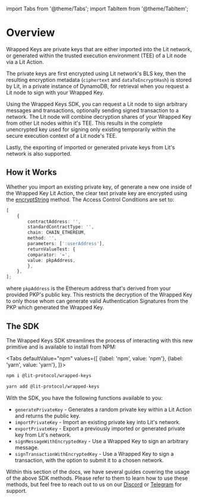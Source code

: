 import Tabs from '@theme/Tabs';
import TabItem from '@theme/TabItem';

# Overview

Wrapped Keys are private keys that are either imported into the Lit network, or generated within the trusted execution environment (TEE) of a Lit node via a Lit Action.

The private keys are first encrypted using Lit network's BLS key, then the resulting encryption metadata (`ciphertext` and `dataToEncryptHash`) is stored by Lit, in a private instance of DynamoDB, for retrieval when you request a Lit node to sign with your Wrapped Key.

Using the Wrapped Keys SDK, you can request a Lit node to sign arbitrary messages and transactions, optionally sending signed transaction to a network. The Lit node will combine decryption shares of your Wrapped Key from other Lit nodes within it's TEE. This results in the complete unencrypted key used for signing only existing temporarily within the secure execution context of a Lit node's TEE.

Lastly, the exporting of imported or generated private keys from Lit's network is also supported.

## How it Works

Whether you import an existing private key, of generate a new one inside of the Wrapped Key Lit Action, the clear text private key are encrypted using the [encryptString](https://v6-api-doc-lit-js-sdk.vercel.app/functions/encryption_src.encryptString.html) method. The Access Control Conditions are set to:

```ts
[
    {
        contractAddress: '',
        standardContractType: '',
        chain: CHAIN_ETHEREUM,
        method: '',
        parameters: [':userAddress'],
        returnValueTest: {
        comparator: '=',
        value: pkpAddress,
        },
    },
];
```

where `pkpAddress` is the Ethereum address that's derived from your provided PKP's public key. This restricts the decryption of the Wrapped Key to only those whom can generate valid Authentication Signatures from the PKP which generated the Wrapped Key.

## The SDK

The Wrapped Keys SDK streamlines the process of interacting with this new primitive and is available to install from NPM:

<Tabs
defaultValue="npm"
values={[
{label: 'npm', value: 'npm'},
{label: 'yarn', value: 'yarn'},
]}>
<TabItem value="npm">

```bash
npm i @lit-protocol/wrapped-keys
```

</TabItem>

<TabItem value="yarn">

```bash
yarn add @lit-protocol/wrapped-keys
```

</TabItem>
</Tabs>

With the SDK, you have the following functions available to you:

- `generatePrivateKey` - Generates a random private key within a Lit Action and returns the public key.
- `importPrivateKey` - Import an existing private key into Lit's network.
- `exportPrivateKey` - Export a previously imported or generated private key from Lit's network.
- `signMessageWithEncryptedKey` - Use a Wrapped Key to sign an arbitrary message.
- `signTransactionWithEncryptedKey` - Use a Wrapped Key to sign a transaction, with the option to submit it to a chosen network.

Within this section of the docs, we have several guides covering the usage of the above SDK methods. Please refer to them to learn how to use these methods, but feel free to reach out to us on our [Discord](https://litgateway.com/discord) or [Telegram](https://t.me/+aa73FAF9Vp82ZjJh) for support.
